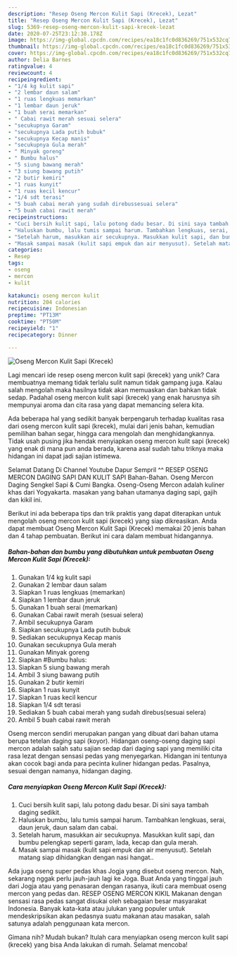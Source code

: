 ```yaml
---
description: "Resep Oseng Mercon Kulit Sapi (Krecek), Lezat"
title: "Resep Oseng Mercon Kulit Sapi (Krecek), Lezat"
slug: 5369-resep-oseng-mercon-kulit-sapi-krecek-lezat
date: 2020-07-25T23:12:38.178Z
image: https://img-global.cpcdn.com/recipes/ea18c1fc0d836269/751x532cq70/oseng-mercon-kulit-sapi-krecek-foto-resep-utama.jpg
thumbnail: https://img-global.cpcdn.com/recipes/ea18c1fc0d836269/751x532cq70/oseng-mercon-kulit-sapi-krecek-foto-resep-utama.jpg
cover: https://img-global.cpcdn.com/recipes/ea18c1fc0d836269/751x532cq70/oseng-mercon-kulit-sapi-krecek-foto-resep-utama.jpg
author: Delia Barnes
ratingvalue: 4
reviewcount: 4
recipeingredient:
- "1/4 kg kulit sapi"
- "2 lembar daun salam"
- "1 ruas lengkuas memarkan"
- "1 lembar daun jeruk"
- "1 buah serai memarkan"
- " Cabai rawit merah sesuai selera"
- "secukupnya Garam"
- "secukupnya Lada putih bubuk"
- "secukupnya Kecap manis"
- "secukupnya Gula merah"
- " Minyak goreng"
- " Bumbu halus"
- "5 siung bawang merah"
- "3 siung bawang putih"
- "2 butir kemiri"
- "1 ruas kunyit"
- "1 ruas kecil kencur"
- "1/4 sdt terasi"
- "5 buah cabai merah yang sudah direbussesuai selera"
- "5 buah cabai rawit merah"
recipeinstructions:
- "Cuci bersih kulit sapi, lalu potong dadu besar. Di sini saya tambah daging sedikit."
- "Haluskan bumbu, lalu tumis sampai harum. Tambahkan lengkuas, serai, daun jeruk, daun salam dan cabai."
- "Setelah harum, masukkan air secukupnya. Masukkan kulit sapi, dan bumbu pelengkap seperti garam, lada, kecap dan gula merah."
- "Masak sampai masak (kulit sapi empuk dan air menyusut). Setelah matang siap dihidangkan dengan nasi hangat.."
categories:
- Resep
tags:
- oseng
- mercon
- kulit

katakunci: oseng mercon kulit 
nutrition: 204 calories
recipecuisine: Indonesian
preptime: "PT13M"
cooktime: "PT50M"
recipeyield: "1"
recipecategory: Dinner

---
```



![Oseng Mercon Kulit Sapi (Krecek)](https://img-global.cpcdn.com/recipes/ea18c1fc0d836269/751x532cq70/oseng-mercon-kulit-sapi-krecek-foto-resep-utama.jpg)

Lagi mencari ide resep oseng mercon kulit sapi (krecek) yang unik? Cara membuatnya memang tidak terlalu sulit namun tidak gampang juga. Kalau salah mengolah maka hasilnya tidak akan memuaskan dan bahkan tidak sedap. Padahal oseng mercon kulit sapi (krecek) yang enak harusnya sih mempunyai aroma dan cita rasa yang dapat memancing selera kita.

Ada beberapa hal yang sedikit banyak berpengaruh terhadap kualitas rasa dari oseng mercon kulit sapi (krecek), mulai dari jenis bahan, kemudian pemilihan bahan segar, hingga cara mengolah dan menghidangkannya. Tidak usah pusing jika hendak menyiapkan oseng mercon kulit sapi (krecek) yang enak di mana pun anda berada, karena asal sudah tahu triknya maka hidangan ini dapat jadi sajian istimewa.

Selamat Datang Di Channel Youtube Dapur Sempril ^^ RESEP OSENG MERCON DAGING SAPI DAN KULIT SAPI Bahan-Bahan. Oseng Mercon Daging Sengkel Sapi &amp; Cumi Bangka. Oseng-Oseng Mercon adalah kuliner khas dari Yogyakarta. masakan yang bahan utamanya daging sapi, gajih dan kikil ini.


Berikut ini ada beberapa tips dan trik praktis yang dapat diterapkan untuk mengolah oseng mercon kulit sapi (krecek) yang siap dikreasikan. Anda dapat membuat Oseng Mercon Kulit Sapi (Krecek) memakai 20 jenis bahan dan 4 tahap pembuatan. Berikut ini cara dalam membuat hidangannya.

<!--inarticleads1-->

##### Bahan-bahan dan bumbu yang dibutuhkan untuk pembuatan Oseng Mercon Kulit Sapi (Krecek):

1. Gunakan 1/4 kg kulit sapi
1. Gunakan 2 lembar daun salam
1. Siapkan 1 ruas lengkuas (memarkan)
1. Siapkan 1 lembar daun jeruk
1. Gunakan 1 buah serai (memarkan)
1. Gunakan  Cabai rawit merah (sesuai selera)
1. Ambil secukupnya Garam
1. Siapkan secukupnya Lada putih bubuk
1. Sediakan secukupnya Kecap manis
1. Gunakan secukupnya Gula merah
1. Gunakan  Minyak goreng
1. Siapkan  #Bumbu halus:
1. Siapkan 5 siung bawang merah
1. Ambil 3 siung bawang putih
1. Gunakan 2 butir kemiri
1. Siapkan 1 ruas kunyit
1. Siapkan 1 ruas kecil kencur
1. Siapkan 1/4 sdt terasi
1. Sediakan 5 buah cabai merah yang sudah direbus(sesuai selera)
1. Ambil 5 buah cabai rawit merah


Oseng mercon sendiri merupakan pangan yang dibuat dari bahan utama berupa tetelan daging sapi (koyor). Hidangan oseng-oseng daging sapi mercon adalah salah satu sajian sedap dari daging sapi yang memiliki cita rasa lezat dengan sensasi pedas yang menyegarkan. Hidangan ini tentunya akan cocok bagi anda para pecinta kuliner hidangan pedas. Pasalnya, sesuai dengan namanya, hidangan daging. 

<!--inarticleads2-->

##### Cara menyiapkan Oseng Mercon Kulit Sapi (Krecek):

1. Cuci bersih kulit sapi, lalu potong dadu besar. Di sini saya tambah daging sedikit.
1. Haluskan bumbu, lalu tumis sampai harum. Tambahkan lengkuas, serai, daun jeruk, daun salam dan cabai.
1. Setelah harum, masukkan air secukupnya. Masukkan kulit sapi, dan bumbu pelengkap seperti garam, lada, kecap dan gula merah.
1. Masak sampai masak (kulit sapi empuk dan air menyusut). Setelah matang siap dihidangkan dengan nasi hangat..


Ada juga oseng super pedas khas Jogja yang disebut oseng mercon. Nah, sekarang nggak perlu jauh-jauh lagi ke Joga. Buat Anda yang tinggal jauh dari Jogja atau yang penasaran dengan rasanya, ikuti cara membuat oseng mercon yang pedas dan. RESEP OSENG MERCON KIKIL Makanan dengan sensasi rasa pedas sangat disukai oleh sebagaian besar masyarakat Indonesia. Banyak kata-kata atau julukan yang populer untuk mendeskripsikan akan pedasnya suatu makanan atau masakan, salah satunya adalah penggunaan kata mercon. 

Gimana nih? Mudah bukan? Itulah cara menyiapkan oseng mercon kulit sapi (krecek) yang bisa Anda lakukan di rumah. Selamat mencoba!
